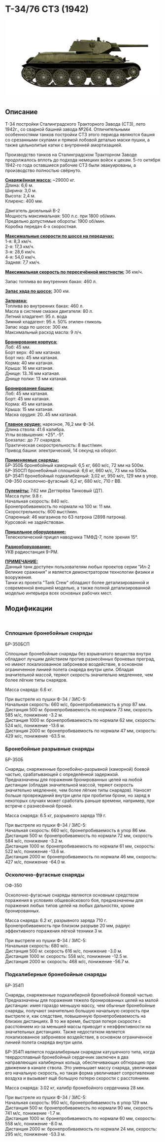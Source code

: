 # Т-34/76 СТЗ (1942)  
  
![t34-76stz](../images/t34-76stz.png)  
  
## Описание  
  
Т-34 постройки Сталинградского Тракторного Завода (СТЗ), лето 1942г., со сварной башней завода №264. Отличительными особенностями танков постройки СТЗ этого периода являются башня со срезанными скулами и прямой лобовой деталью маски пушки, а также цельнолитые катки с внутренней амортизацией.  
  
Производство танков на Сталинградском Тракторном Заводе продолжалось вплоть до подхода немецких войск к цехам. 5-го октября 1942-го года оставшиеся рабочие СТЗ были эвакуированы, а производство полностью свёрнуто.  
  
<b><u>Снаряжённая масса:</u></b> ~29000 кг.  
Длина: 6,6 м.  
Ширина: 3,0 м.  
Высота: 2,4 м.  
Клиренс: 400 мм.  
  
Двигатель дизельный В-2  
Мощность максимальная: 500 л.с. при 1800 об/мин.  
Предельно допустимые обороты: 1900 об/мин.  
Коробка передач 4-х скоростная.  
  
<b><u>Максимальные скорости по шоссе на передачах:</u></b>  
1-я: 8,3 км/ч.  
2-я: 17,3 км/ч.  
3-я: 28,6 км/ч.  
4-я: 54,0 км/ч.  
Задняя: 7,7 км/ч.  
  
<b><u>Максимальная скорость по пересечённой местности:</u></b> 36 км/ч.  
  
Запас топлива во внутренних баках: 460 л.  
  
<b><u>Запас хода по шоссе:</u></b> 300 км.  
  
<b><u>Заправка:</u></b>  
Топлива во внутренних баках: 460 л.  
Масла в системе смазки двигателя: 80 л.  
Летний хладагент: 95 л. вода  
Зимний хладагент: 95 л. 50% этилен-гликоль  
Запас хода по шоссе: 300 км.  
Максимальный расход масла: 9 л/ч.  
  
<b><u>Бронирование корпуса:</u></b>  
Лоб: 45 мм.  
Борт верх: 40 мм катаная.  
Борт низ: 45 мм катаная.  
Корма: 40 мм катаная.  
Крыша: 16 мм катаная.  
Днище: 13..16 мм катаная.  
Днище полки: 13 мм катаная.  
  
<b><u>Бронирование башни:</u></b>  
Лоб: 45 мм катаная.  
Борт: 45 мм катаная.  
Корма: 45 мм катаная.  
Крыша: 15 мм катаная.  
Маска орудия: 20..45 мм катаная.  
  
<b><u>Главное орудие:</u></b> нарезное, 76,2 мм Ф-34.  
Длина ствола: 41.6 калибра.  
Углы возвышения: +25°..-5°.  
Боезапас: до 77 снарядов.  
Практическая скорострельность: 8 выст/мин.  
Привод башни: электрический, 14 секунд на оборот.  
  
<b><u>Применяемые снаряды:</u></b>  
БР-350Б бронебойный каморный: 6,5 кг, 660 м/с, 72 мм на 500м.  
БР-350СП бронебойный сплошной: 6,6 кг, 660 м/с, 73 мм на 500м.  
БР-354П бронебойный подкалиберный: 3,02 кг, 950 м/с, 129 мм в упор.  
ОФ-350 осколочно-фугасный: 6,2 кг, 680 м/с, 710 г ВВ.  
  
<b><u>Пулемёты:</u></b> 7.62 мм Дегтярёва Танковый (ДТ).  
Масса пули: 9.8 г.  
Начальная скорость: 840 м/с.  
Бронепробиваемость по нормали на 100 м: 11 мм.  
Скорострельность: 600 выст/мин.  
Спаренный: 46 магазинов по 63 патрона (2898 патрона).  
Курсовой: не задействован.  
  
<b><u>Прицельное оборудование:</u></b>  
Телескопический прицел наводчика ТМФД-7, поле зрения 15°.  
  
<b><u>Радиооборудование:</u></b>  
УКВ радиостанция 9-РМ.  
  
  
<b><u>ПРИМЕЧАНИЕ:</u></b>  
Данный танк доступен пользователям любых проектов серии "Ил-2 Великие сражения" и является демонстратором технологии физики и вооружения.  
Танки из проекта "Tank Crew" обладают более детализированной и современной внешней моделью, а также полной детализированной моделью интерьера всех основных рабочих мест.  
  
## Модификации  
  ﻿
  
### Сплошные бронебойные снаряды  
  
БР-350БСП  
  
Сплошные бронебойные снаряды без взрывчатого вещества внутри обладают лучшим действием против разнесённых броневых преград, но имеют локализованное заброневое воздействие, в основном ограниченное линией полета снаряда внутри цели. Обладая значительной массой, теряют скорость значительно медленнее, чем более лёгкие типы снарядов.  
  
Масса снаряда: 6.6 кг.  
  
При выстреле из пушки Ф-34 / ЗИС-5:  
Начальная скорость: 660 м/с, бронепробиваемость в упор 87 мм.  
Дистанция 500 м: бронепробиваемость по нормали 73 мм, скорость 585 м/с, понижение -3.2 м.  
Дистанция 1000 м: бронепробиваемость по нормали 62 мм, скорость: 524 м/с, понижение -13.6 м.  
Дистанция 2000 м: бронепробиваемость по нормали 47 мм, скорость: 429 м/с, понижение -63.5 м.  ﻿
  
### Бронебойные разрывные снаряды  
  
БР-350Б  
  
Снаряды, снаряженные бронебойно-разрывной (каморной) боевой частью, срабатывающей с определённой задержкой.  
Предназначены для поражения бронированных целей на любой дистанции (обладая значительной массой, теряют скорость значительно медленнее, чем более лёгкие типы снарядов). Наносят больше провреждений внутри цели при пробитии брони, но заряд в некоторых случаях может сработать раньше времени, например, при встрече с разнесённой броней.  
  
Масса снаряда: 6.5 кг, разрывного заряда 119 г.  
  
При выстреле из пушки Ф-34 / ЗИС-5:  
Начальная скорость: 660 м/с, бронепробиваемость в упор 86 мм.  
Дистанция 500 м: бронепробиваемость по нормали 72 мм, скорость 584 м/с, понижение -3.2 м.  
Дистанция 1000 м: бронепробиваемость по нормали 61 мм, скорость: 522 м/с, понижение -13.6 м.  
Дистанция 2000 м: бронепробиваемость по нормали 46 мм, скорость: 427 м/с, понижение -64.0 м.  ﻿
  
### Осколочно-фугасные снаряды  
  
ОФ-350  
  
Осколочно-фугасные снаряды являются основным средством поражения в условиях общевойскового боя, предназначены для поражения любых типов целей на любых дальностях, кроме бронированных.  
  
Масса снаряда: 6.2 кг, разрывного заряда 710 г.  
Бронепробиваемость при близком разрыве 20 мм, радиус эффективного поражения лёгкой техники 3 м.  
  
При выстреле из пушки Ф-34 / ЗИС-5:  
Начальная скорость: 680 м/с.  
Дистанция 500 м: скорость 616 м/с, понижение -3.0 м.  
Дистанция 1000 м: скорость: 558 м/с, понижение -12.5 м.  
Дистанция 2000 м: скорость: 468 м/с, понижение -56.7 м.  ﻿
  
### Подкалиберные бронебойные снаряды  
  
БР-354П  
  
Снаряды, снаряженные подкалиберной бронебойной боевой частью. Предназначены для поражения тяжело бронированных целей на малой дистанции: имея гораздо меньшую массу, чем обычные бронебойные снаряды, получают значительно большую начальную скорость при выстреле и, как следствие, повышенную бронепробиваемость на близких дистанциях. В то же время, быстрая потеря скорости с расстоянием из-за меньшей массы приводит к неэффективности на значительных дистанциях. Также недостатком является локализованное заброневое воздействие, в основном ограниченное линией полета снаряда внутри цели.  
  
БР-354П является подкалиберным снарядом катушечного типа, когда твердосплавный бронебойный сердечник заключен в два направляющих калиберных кольца, обеспечивающих обтюрацию при движении в канале ствола. Это уменьшает массу снаряда, увеличивая его начальную скорость, но такая форма увеличивает сопротивление воздуха и вызывает ещё большую потерю скорости с расстоянием.  
  
Масса снаряда: 3.02 кг, калибр бронебойного сердечника 28 мм.  
  
При выстреле из пушки Ф-34 / ЗИС-5:  
Начальная скорость: 950 м/с, бронепробиваемость в упор 129 мм.  
Дистанция 500 м: бронепробиваемость по нормали 90 мм, скорость 741 м/с, понижение -1.7 м.  
Дистанция 1000 м: бронепробиваемость по нормали 60 мм, скорость: 558 м/с, понижение -8.0 м.  
Дистанция 2000 м: бронепробиваемость по нормали 24 мм, скорость: 295 м/с, понижение -53.3 м.  